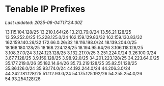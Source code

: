 # Tenable IP Prefixes

_Last updated: 2025-08-04T17:24:30Z_

13.115.104.128/25
13.210.1.64/26
13.213.79.0/24
13.56.21.128/25
13.59.252.0/25
15.228.125.0/24
162.159.129.83/32
162.159.130.83/32
162.159.140.26/32
172.66.0.26/32
18.116.198.0/24
18.139.204.0/25
18.168.180.128/25
18.168.224.128/25
18.194.95.64/26
3.106.118.128/25
3.108.37.0/24
3.124.123.128/25
3.132.217.0/25
3.251.224.0/24
3.26.100.0/24
3.67.7.128/25
3.9.159.128/25
3.98.92.0/25
34.201.223.128/25
34.223.64.0/25
35.177.219.0/26
35.182.14.64/26
35.73.219.128/25
35.82.51.128/25
35.86.126.0/24
35.93.174.0/24
44.192.244.0/24
44.206.3.0/24
44.242.181.128/25
51.112.93.0/24
54.175.125.192/26
54.255.254.0/26
54.93.254.128/26
